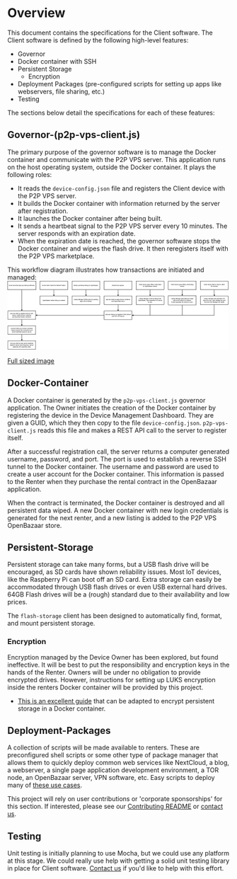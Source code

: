# Overview #
This document contains the specifications for the Client software. The Client software is defined by the following
high-level features:

* Governor
* Docker container with SSH
* Persistent Storage
    * Encryption
* Deployment Packages (pre-configured scripts for setting up apps like webservers, file sharing, etc.)
* Testing

The sections below detail the specifications for each of these features:

## Governor-(p2p-vps-client.js)
The primary purpose of the governor software is to manage the Docker container and communicate with the
P2P VPS server. This application runs on the host operating system, outside the
Docker container. It plays the following roles:
* It reads the `device-config.json` file and registers the Client device with the P2P VPS server.
* It builds the Docker container with information returned by the server after registration.
* It launches the Docker container after being built.
* It sends a heartbeat signal to the P2P VPS server every 10 minutes. The server responds with an expiration date.
* When the expiration date is reached, the governor software stops the Docker container and wipes the flash drive.
It then reregisters itself with the P2P VPS marketplace.

This workflow diagram illustrates how transactions are initiated and managed:
![Transaction Worflow](images/workflow-thumb.jpg?raw=true "Transaction Worflow")

[Full sized image](images/workflow.jpg)


## Docker-Container
A Docker container is generated by the `p2p-vps-client.js` governor application.
The Owner initiates the creation of the Docker container by registering the device
in the Device Management Dashboard. They are given a GUID, which they
then copy to the file `device-config.json`. `p2p-vps-client.js` reads this file
and makes a REST API call to the server to register itself.

After a successful registration call, the server returns a computer generated
username, password, and port.
The port is used to establish a reverse SSH tunnel to the Docker container. The
username and password are used to create a user account for the Docker container.
This information is passed to the Renter when they purchase the rental contract
in the OpenBazaar application.

When the contract is terminated, the Docker container is destroyed and all
persistent data wiped.
A new Docker container with new login credentials is generated for the next renter,
and a new listing is added to the P2P VPS OpenBazaar store.

## Persistent-Storage
Persistent storage can take many forms, but a USB flash drive will be encouraged,
as SD cards have shown reliability issues. Most IoT devices, like the Raspberry
Pi can boot off an SD card. Extra storage can
easily be accommodated through USB flash drives or even USB external hard drives.
64GB Flash drives will be a (rough) standard due to their availability and low prices.

The `flash-storage` client has been designed to automatically find, format, and mount
persistent storage.

### Encryption
Encryption managed by the Device Owner has been explored, but found ineffective.
It will be best to put the responsibility and encryption keys in the hands of the
Renter. Owners will be under no obligation to provide encrypted drives. However,
instructions for setting up LUKS encryption inside the renters Docker container
will be provided by this project.

* [This is an excellent guide](https://launchbylunch.com/posts/2014/Jan/13/encrypting-docker-on-digitalocean/)
that can be adapted to encrypt persistent storage in a Docker container.


## Deployment-Packages
A collection of scripts will be made available to renters. These are
preconfigured shell scripts or some other type of package manager that allows
them to quickly deploy common web services like NextCloud, a blog, a webserver,
a single page application development environment, a TOR node, an OpenBazaar
server, VPN software, etc. Easy scripts to deploy many of
[these use cases](https://raspberry-hosting.com/en/applications).

This project will rely on user contributions or 'corporate sponsorships' for this
section. If interested, please see our [Contributing README](y.Contributing.md)
or [contact us](http://p2pvps.org/contact-us/).

## Testing
Unit testing is initially planning to use Mocha, but we could use any platform
at this stage. We could really use help with getting a solid unit testing library
in place for Client software. [Contact us](http://p2pvps.org/contact-us/) if you'd
like to help with this effort.

